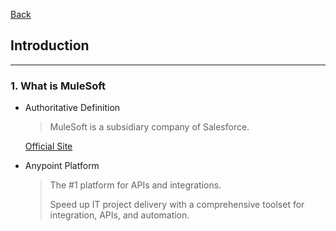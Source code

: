 [Back](README.md)

## Introduction

<hr>

### 1. What is MuleSoft

- Authoritative Definition

  > MuleSoft is a subsidiary company of Salesforce.

  [Official Site](https://www.mulesoft.com)

- Anypoint Platform 

  > The #1 platform for APIs and integrations.
  >
  > Speed up IT project delivery with a comprehensive toolset for integration, APIs, and automation.
